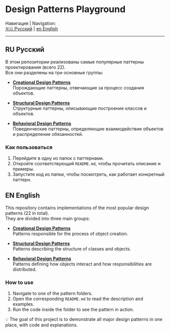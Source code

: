 # Design Patterns Playground

Навигация | Navigation:  
[🇷🇺 Русский](#ru-русский) | [en English](#en-english)

---

## RU Русский

В этом репозитории реализованы самые популярные паттерны проектирования (всего 22).  
Все они разделены на три основные группы:

- **[Creational Design Patterns](./Creational%20Design%20Patterns/README.md)**  
  Порождающие паттерны, отвечающие за процесс создания объектов.

- **[Structural Design Patterns](./Structural%20Design%20Patterns/README.md)**  
  Структурные паттерны, описывающие построение классов и объектов.

- **[Behavioral Design Patterns](./Behavioral%20Design%20Patterns/README.md)**  
  Поведенческие паттерны, определяющие взаимодействие объектов и распределение обязанностей.


### Как пользоваться

1. Перейдите в одну из папок с паттернами.  
2. Откройте соответствующий `README.md`, чтобы прочитать описание и примеры.  
3. Запустите код из папки, чтобы посмотреть, как работает конкретный паттерн.


## EN English

This repository contains implementations of the most popular design patterns (22 in total).  
They are divided into three main groups:

- **[Creational Design Patterns](./Creational%20Design%20Patterns/README.md)**  
  Patterns responsible for the process of object creation.

- **[Structural Design Patterns](./Structural%20Design%20Patterns/README.md)**  
  Patterns describing the structure of classes and objects.

- **[Behavioral Design Patterns](./Behavioral%20Design%20Patterns/README.md)**  
  Patterns defining how objects interact and how responsibilities are distributed.


### How to use

1. Navigate to one of the pattern folders.  
2. Open the corresponding `README.md` to read the description and examples.  
3. Run the code inside the folder to see the pattern in action.



💡 The goal of this project is to demonstrate all major design patterns in one place, with code and explanations.
